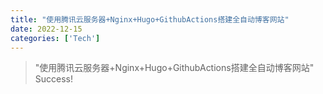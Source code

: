 ```yaml
---
title: "使用腾讯云服务器+Nginx+Hugo+GithubActions搭建全自动博客网站"
date: 2022-12-15
categories: ['Tech']
---
```


> "使用腾讯云服务器+Nginx+Hugo+GithubActions搭建全自动博客网站"
Success!